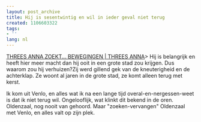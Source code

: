 ```yaml
---
layout: post_archive
title: Hij is sesentwintig en wil in ieder geval niet terug
created: 1106603322
tags:
- ''
lang: nl
---
```

[THREES ANNA ZOEKT... BEWEGINGEN | THREES ANNA](http://staging.threesanna.com/en/node/832 "THREES ANNA ZOEKT... BEWEGINGEN | THREES ANNA")> Hij is belangrijk en heeft hier meer macht dan hij ooit in een grote stad zou krijgen. Dus waarom zou hij verhuizen?Zij werd gillend gek van de kneuterigheid en de achterklap. Ze woont al jaren in de grote stad, ze komt alleen terug met kerst.

Ik kom uit Venlo, en alles wat ik na een lange tijd overal-en-nergessen-weet is dat ik niet terug wil. Ongelooflijk, wat klinkt dit bekend in de oren. Oldenzaal, nog nooit van gehoord. Maar "zoeken-vervangen" Oldenzaal met Venlo, en alles valt op zijn plek.
